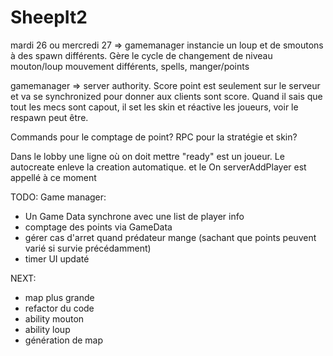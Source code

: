 # SheepIt2

mardi 26 ou mercredi 27 => gamemanager instancie un loup et de smoutons à des spawn différents. Gère le cycle de changement de niveau
mouton/loup mouvement différents, spells, manger/points

gamemanager => server authority. Score point est seulement sur le serveur et va se synchronized pour donner aux clients sont score.
Quand il sais que tout les mecs sont capout, il set les skin et réactive les joueurs, voir le respawn peut être.

Commands pour le comptage de point?
RPC pour la stratégie et skin?

Dans le lobby une ligne où on doit mettre "ready" est un joueur. Le autocreate enleve la creation automatique. et le On serverAddPlayer est appellé à ce moment

TODO:
Game manager:
- Un Game Data synchrone avec une list de player info
- comptage des points via GameData 
- gérer cas d'arret quand prédateur mange (sachant que points peuvent varié si survie précédamment)
- timer UI updaté

NEXT:
- map plus grande
- refactor du code
- ability mouton
- ability loup
- génération de map

